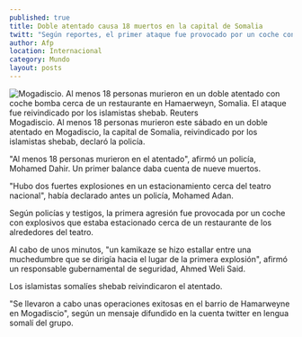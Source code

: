 ```yaml
---
published: true
title: Doble atentado causa 18 muertos en la capital de Somalia
twitt: "Según reportes, el primer ataque fue provocado por un coche con explosivos que estaba estacionado cerca de un restaurante de los alrededores de un teatro. La agresión fue reivindicada por los islamistas shebab"
author: Afp
location: Internacional
category: Mundo
layout: posts
---
```


![Mogadiscio. Al menos 18 personas murieron en un doble atentado con coche bomba cerca de un restaurante en Hamaerweyn, Somalia. El ataque fue reivindicado por los islamistas shebab. Reuters](http://i.imgur.com/RbmSs9Mm.jpg)Mogadiscio. Al menos 18 personas murieron este sábado en un doble atentado en Mogadiscio, la capital de Somalia, reivindicado por los islamistas shebab, declaró la policía.

"Al menos 18 personas murieron en el atentado", afirmó un policía, Mohamed Dahir. Un primer balance daba cuenta de nueve muertos.

"Hubo dos fuertes explosiones en un estacionamiento cerca del teatro nacional", había declarado antes un policía, Mohamed Adan.

Según policías y testigos, la primera agresión fue provocada por un coche con explosivos que estaba estacionado cerca de un restaurante de los alrededores del teatro.

Al cabo de unos minutos, "un kamikaze se hizo estallar entre una muchedumbre que se dirigía hacia el lugar de la primera explosión", afirmó un responsable gubernamental de seguridad, Ahmed Weli Said.

Los islamistas somalíes shebab reivindicaron el atentado.

"Se llevaron a cabo unas operaciones exitosas en el barrio de Hamarweyne en Mogadiscio", según un mensaje difundido en la cuenta twitter en lengua somalí del grupo.
